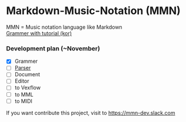 # Markdown-Music-Notation (MMN)

MMN = Music notation language like Markdown  
[Grammer with tutorial (kor)](http://nupamore.github.io/Markdown-Music-Notation/examples)  

### Development plan (~November)

- [x] Grammer
- [ ] [Parser](https://github.com/nupamore/mmn-parser)
- [ ] Document
- [ ] Editor
- [ ] to Vexflow
- [ ] to MML
- [ ] to MIDI

If you want contribute this project, visit to https://mmn-dev.slack.com
